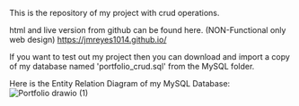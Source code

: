 This is the repository of my project with crud operations.

html and live version from github can be found here. (NON-Functional only web design)
https://jmreyes1014.github.io/

If you want to test out my project then you can download and import a copy of my database named 'portfolio_crud.sql' from the MySQL folder.

Here is the Entity Relation Diagram of my MySQL Database:
![Portfolio drawio (1)](https://github.com/JMReyes1014/FinalsProject_crud/assets/147701292/126fdaf8-47b5-4c86-94a9-befa74e28d01)
